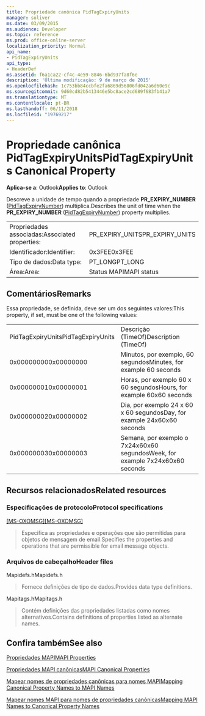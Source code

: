 ```yaml
---
title: Propriedade canônica PidTagExpiryUnits
manager: soliver
ms.date: 03/09/2015
ms.audience: Developer
ms.topic: reference
ms.prod: office-online-server
localization_priority: Normal
api_name:
- PidTagExpiryUnits
api_type:
- HeaderDef
ms.assetid: f6a1ca22-cf4c-4e59-8846-6bd937fa8f6e
description: 'Última modificação: 9 de março de 2015'
ms.openlocfilehash: 1c753bb84ccbfe2fa6869d56806fd042a6d60e9c
ms.sourcegitcommit: 9d60cd82b5413446e5bc8ace2cd689f683fb41a7
ms.translationtype: MT
ms.contentlocale: pt-BR
ms.lasthandoff: 06/11/2018
ms.locfileid: "19769217"
---
```

# <a name="pidtagexpiryunits-canonical-property"></a><span data-ttu-id="27a21-103">Propriedade canônica PidTagExpiryUnits</span><span class="sxs-lookup"><span data-stu-id="27a21-103">PidTagExpiryUnits Canonical Property</span></span>

  
  
<span data-ttu-id="27a21-104">**Aplica-se a**: Outlook</span><span class="sxs-lookup"><span data-stu-id="27a21-104">**Applies to**: Outlook</span></span> 
  
<span data-ttu-id="27a21-105">Descreve a unidade de tempo quando a propriedade **PR_EXPIRY_NUMBER** ([PidTagExpiryNumber](pidtagexpirynumber-canonical-property.md)) multiplica.</span><span class="sxs-lookup"><span data-stu-id="27a21-105">Describes the unit of time when the **PR_EXPIRY_NUMBER** ([PidTagExpiryNumber](pidtagexpirynumber-canonical-property.md)) property multiplies.</span></span>
  
|||
|:-----|:-----|
|<span data-ttu-id="27a21-106">Propriedades associadas:</span><span class="sxs-lookup"><span data-stu-id="27a21-106">Associated properties:</span></span>  <br/> |<span data-ttu-id="27a21-107">PR_EXPIRY_UNITS</span><span class="sxs-lookup"><span data-stu-id="27a21-107">PR_EXPIRY_UNITS</span></span>  <br/> |
|<span data-ttu-id="27a21-108">Identificador:</span><span class="sxs-lookup"><span data-stu-id="27a21-108">Identifier:</span></span>  <br/> |<span data-ttu-id="27a21-109">0x3FEE</span><span class="sxs-lookup"><span data-stu-id="27a21-109">0x3FEE</span></span>  <br/> |
|<span data-ttu-id="27a21-110">Tipo de dados:</span><span class="sxs-lookup"><span data-stu-id="27a21-110">Data type:</span></span>  <br/> |<span data-ttu-id="27a21-111">PT_LONG</span><span class="sxs-lookup"><span data-stu-id="27a21-111">PT_LONG</span></span>  <br/> |
|<span data-ttu-id="27a21-112">Área:</span><span class="sxs-lookup"><span data-stu-id="27a21-112">Area:</span></span>  <br/> |<span data-ttu-id="27a21-113">Status MAPI</span><span class="sxs-lookup"><span data-stu-id="27a21-113">MAPI status</span></span>  <br/> |
   
## <a name="remarks"></a><span data-ttu-id="27a21-114">Comentários</span><span class="sxs-lookup"><span data-stu-id="27a21-114">Remarks</span></span>

<span data-ttu-id="27a21-115">Essa propriedade, se definida, deve ser um dos seguintes valores:</span><span class="sxs-lookup"><span data-stu-id="27a21-115">This property, if set, must be one of the following values:</span></span>
  
|||
|:-----|:-----|
|<span data-ttu-id="27a21-116">PidTagExpiryUnits</span><span class="sxs-lookup"><span data-stu-id="27a21-116">PidTagExpiryUnits</span></span>  <br/> |<span data-ttu-id="27a21-117">Descrição (TimeOf)</span><span class="sxs-lookup"><span data-stu-id="27a21-117">Description (TimeOf)</span></span>  <br/> |
|<span data-ttu-id="27a21-118">0x00000000</span><span class="sxs-lookup"><span data-stu-id="27a21-118">0x00000000</span></span>  <br/> |<span data-ttu-id="27a21-119">Minutos, por exemplo, 60 segundos</span><span class="sxs-lookup"><span data-stu-id="27a21-119">Minutes, for example 60 seconds</span></span>  <br/> |
|<span data-ttu-id="27a21-120">0x00000001</span><span class="sxs-lookup"><span data-stu-id="27a21-120">0x00000001</span></span>  <br/> |<span data-ttu-id="27a21-121">Horas, por exemplo 60 x 60 segundos</span><span class="sxs-lookup"><span data-stu-id="27a21-121">Hours, for example 60x60 seconds</span></span>  <br/> |
|<span data-ttu-id="27a21-122">0x00000002</span><span class="sxs-lookup"><span data-stu-id="27a21-122">0x00000002</span></span>  <br/> |<span data-ttu-id="27a21-123">Dia, por exemplo 24 x 60 x 60 segundos</span><span class="sxs-lookup"><span data-stu-id="27a21-123">Day, for example 24x60x60 seconds</span></span>  <br/> |
|<span data-ttu-id="27a21-124">0x00000003</span><span class="sxs-lookup"><span data-stu-id="27a21-124">0x00000003</span></span>  <br/> |<span data-ttu-id="27a21-125">Semana, por exemplo o 7x24x60x60 segundos</span><span class="sxs-lookup"><span data-stu-id="27a21-125">Week, for example 7x24x60x60 seconds</span></span>  <br/> |
   
## <a name="related-resources"></a><span data-ttu-id="27a21-126">Recursos relacionados</span><span class="sxs-lookup"><span data-stu-id="27a21-126">Related resources</span></span>

### <a name="protocol-specifications"></a><span data-ttu-id="27a21-127">Especificações de protocolo</span><span class="sxs-lookup"><span data-stu-id="27a21-127">Protocol specifications</span></span>

<span data-ttu-id="27a21-128">[[MS-OXOMSG]](http://msdn.microsoft.com/library/daa9120f-f325-4afb-a738-28f91049ab3c%28Office.15%29.aspx)</span><span class="sxs-lookup"><span data-stu-id="27a21-128">[[MS-OXOMSG]](http://msdn.microsoft.com/library/daa9120f-f325-4afb-a738-28f91049ab3c%28Office.15%29.aspx)</span></span>
  
> <span data-ttu-id="27a21-129">Especifica as propriedades e operações que são permitidas para objetos de mensagem de email.</span><span class="sxs-lookup"><span data-stu-id="27a21-129">Specifies the properties and operations that are permissible for email message objects.</span></span>
    
### <a name="header-files"></a><span data-ttu-id="27a21-130">Arquivos de cabeçalho</span><span class="sxs-lookup"><span data-stu-id="27a21-130">Header files</span></span>

<span data-ttu-id="27a21-131">Mapidefs.h</span><span class="sxs-lookup"><span data-stu-id="27a21-131">Mapidefs.h</span></span>
  
> <span data-ttu-id="27a21-132">Fornece definições de tipo de dados.</span><span class="sxs-lookup"><span data-stu-id="27a21-132">Provides data type definitions.</span></span>
    
<span data-ttu-id="27a21-133">Mapitags.h</span><span class="sxs-lookup"><span data-stu-id="27a21-133">Mapitags.h</span></span>
  
> <span data-ttu-id="27a21-134">Contém definições das propriedades listadas como nomes alternativos.</span><span class="sxs-lookup"><span data-stu-id="27a21-134">Contains definitions of properties listed as alternate names.</span></span>
    
## <a name="see-also"></a><span data-ttu-id="27a21-135">Confira também</span><span class="sxs-lookup"><span data-stu-id="27a21-135">See also</span></span>



[<span data-ttu-id="27a21-136">Propriedades MAPI</span><span class="sxs-lookup"><span data-stu-id="27a21-136">MAPI Properties</span></span>](mapi-properties.md)
  
[<span data-ttu-id="27a21-137">Propriedades MAPI canônicas</span><span class="sxs-lookup"><span data-stu-id="27a21-137">MAPI Canonical Properties</span></span>](mapi-canonical-properties.md)
  
[<span data-ttu-id="27a21-138">Mapear nomes de propriedades canônicas para nomes MAPI</span><span class="sxs-lookup"><span data-stu-id="27a21-138">Mapping Canonical Property Names to MAPI Names</span></span>](mapping-canonical-property-names-to-mapi-names.md)
  
[<span data-ttu-id="27a21-139">Mapear nomes MAPI para nomes de propriedades canônicas</span><span class="sxs-lookup"><span data-stu-id="27a21-139">Mapping MAPI Names to Canonical Property Names</span></span>](mapping-mapi-names-to-canonical-property-names.md)

